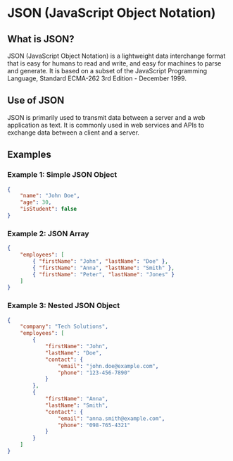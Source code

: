 # JSON (JavaScript Object Notation)

## What is JSON?
JSON (JavaScript Object Notation) is a lightweight data interchange format that is easy for humans to read and write, and easy for machines to parse and generate. It is based on a subset of the JavaScript Programming Language, Standard ECMA-262 3rd Edition - December 1999.

## Use of JSON
JSON is primarily used to transmit data between a server and a web application as text. It is commonly used in web services and APIs to exchange data between a client and a server.

## Examples

### Example 1: Simple JSON Object
```json
{
    "name": "John Doe",
    "age": 30,
    "isStudent": false
}
```

### Example 2: JSON Array
```json
{
    "employees": [
        { "firstName": "John", "lastName": "Doe" },
        { "firstName": "Anna", "lastName": "Smith" },
        { "firstName": "Peter", "lastName": "Jones" }
    ]
}
```

### Example 3: Nested JSON Object
```json
{
    "company": "Tech Solutions",
    "employees": [
        {
            "firstName": "John",
            "lastName": "Doe",
            "contact": {
                "email": "john.doe@example.com",
                "phone": "123-456-7890"
            }
        },
        {
            "firstName": "Anna",
            "lastName": "Smith",
            "contact": {
                "email": "anna.smith@example.com",
                "phone": "098-765-4321"
            }
        }
    ]
}
```